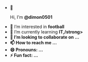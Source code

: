 - 👋 <p>Hi, I’m <strong>@dimon0501</strong></p>
- 👀 I’m interested in <strong>football</strong>
- 🌱 I’m currently learning <strong>IT,/strong>
- 💞️ I’m looking to collaborate on ...
- 📫 How to reach me ...
- 😄 Pronouns: ...
- ⚡ Fun fact: ...

<!---
dimon0501/dimon0501 is a ✨ special ✨ repository because its `README.md` (this file) appears on your GitHub profile.
You can click the Preview link to take a look at your changes.
--->
